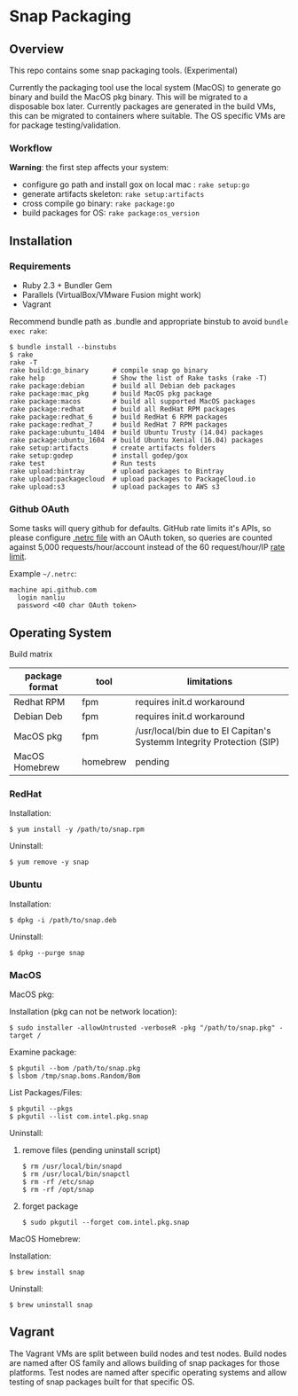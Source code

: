 # Snap Packaging

## Overview

This repo contains some snap packaging tools. (Experimental)

Currently the packaging tool use the local system (MacOS) to generate go binary and build the MacOS pkg binary. This will be migrated to a disposable box later. Currently packages are generated in the build VMs, this can be migrated to containers where suitable. The OS specific VMs are for package testing/validation.

### Workflow

**Warning**: the first step affects your system:

* configure go path and install gox on local mac : `rake setup:go`
* generate artifacts skeleton: `rake setup:artifacts`
* cross compile go binary: `rake package:go`
* build packages for OS: `rake package:os_version`

## Installation

### Requirements

* Ruby 2.3 + Bundler Gem
* Parallels (VirtualBox/VMware Fusion might work)
* Vagrant

Recommend bundle path as .bundle and appropriate binstub to avoid `bundle exec rake`:

```
$ bundle install --binstubs
$ rake
rake -T
rake build:go_binary      # compile snap go binary
rake help                 # Show the list of Rake tasks (rake -T)
rake package:debian       # build all Debian deb packages
rake package:mac_pkg      # build MacOS pkg package
rake package:macos        # build all supported MacOS packages
rake package:redhat       # build all RedHat RPM packages
rake package:redhat_6     # build RedHat 6 RPM packages
rake package:redhat_7     # build RedHat 7 RPM packages
rake package:ubuntu_1404  # build Ubuntu Trusty (14.04) packages
rake package:ubuntu_1604  # build Ubuntu Xenial (16.04) packages
rake setup:artifacts      # create artifacts folders
rake setup:godep          # install godep/gox
rake test                 # Run tests
rake upload:bintray       # upload packages to Bintray
rake upload:packagecloud  # upload packages to PackageCloud.io
rake upload:s3            # upload packages to AWS s3
```

### Github OAuth

Some tasks will query github for defaults. GitHub rate limits it's APIs, so please configure [.netrc file](https://github.com/octokit/octokit.rb#using-a-netrc-file) with an OAuth token, so queries are counted against 5,000 requests/hour/account instead of the 60 request/hour/IP [rate limit](https://developer.github.com/v3/#rate-limiting).

Example `~/.netrc`:

```
machine api.github.com
  login nanliu
  password <40 char OAuth token>
```

## Operating System

Build matrix

| package format | tool | limitations |
| --- | --- | --- |
| Redhat RPM | fpm | requires init.d workaround |
| Debian Deb | fpm | requires init.d workaround |
| MacOS pkg | fpm | /usr/local/bin due to El Capitan's Systemm Integrity Protection (SIP) |
| MacOS Homebrew | homebrew | pending |

### RedHat

Installation:
```
$ yum install -y /path/to/snap.rpm
```

Uninstall:
```
$ yum remove -y snap
```

### Ubuntu

Installation:
```
$ dpkg -i /path/to/snap.deb
```

Uninstall:
```
$ dpkg --purge snap
```

### MacOS

MacOS pkg:

Installation (pkg can not be network location):
```
$ sudo installer -allowUntrusted -verboseR -pkg "/path/to/snap.pkg" -target /
```

Examine package:
```
$ pkgutil --bom /path/to/snap.pkg
$ lsbom /tmp/snap.boms.Random/Bom
```

List Packages/Files:
```
$ pkgutil --pkgs
$ pkgutil --list com.intel.pkg.snap
```

Uninstall:

1. remove files (pending uninstall script)
    ```
    $ rm /usr/local/bin/snapd
    $ rm /usr/local/bin/snapctl
    $ rm -rf /etc/snap
    $ rm -rf /opt/snap
    ```
2. forget package
    ```
    $ sudo pkgutil --forget com.intel.pkg.snap
    ```

MacOS Homebrew:

Installation:
```
$ brew install snap
```

Uninstall:
```
$ brew uninstall snap
```

## Vagrant

The Vagrant VMs are split between build nodes and test nodes. Build nodes are named after OS family and allows building of snap packages for those platforms. Test nodes are named after specific operating systems and allow testing of snap packages built for that specific OS.
